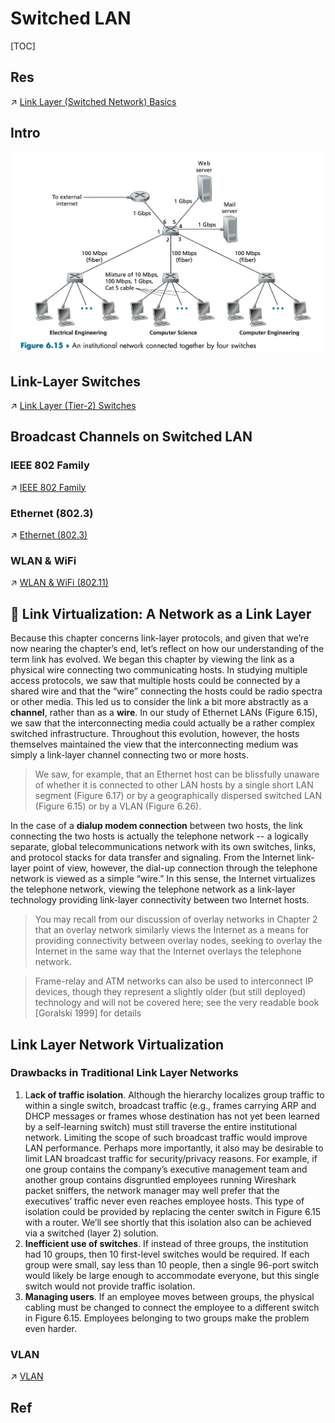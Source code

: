 # Switched LAN

[TOC]



## Res
↗ [Link Layer (Switched Network) Basics](../📌%20Link%20Layer%20(Switched%20Network)%20Basics/Link%20Layer%20(Switched%20Network)%20Basics.md)



## Intro
![](../../../../../../Assets/Pics/Screenshot%202023-05-31%20at%209.40.19%20AM.png)



## Link-Layer Switches
↗ [Link Layer (Tier-2) Switches](../📌%20Link%20Layer%20(Switched%20Network)%20Basics/Link%20Layer%20Network%20Devices/Link%20Layer%20(Tier-2)%20Switches/Link%20Layer%20(Tier-2)%20Switches.md)



## Broadcast Channels on Switched LAN
### IEEE 802 Family
↗ [IEEE 802 Family](Broadcast%20Channels/IEEE%20802%20Family/IEEE%20802%20Family.md)


### Ethernet (802.3)
↗ [Ethernet (802.3)](Broadcast%20Channels/IEEE%20802%20Family/Ethernet%20(802.3)/Ethernet%20(802.3).md)


### WLAN & WiFi
↗ [WLAN & WiFi (802.11)](Broadcast%20Channels/IEEE%20802%20Family/WLAN%20&%20WiFi%20(802.11)/WLAN%20&%20WiFi%20(802.11).md)



## 🧐 Link Virtualization: A Network as a Link Layer
Because this chapter concerns link-layer protocols, and given that we’re now nearing the chapter’s end, let’s reflect on how our understanding of the term link has evolved. We began this chapter by viewing the link as a physical wire connecting two communicating hosts. In studying multiple access protocols, we saw that multiple hosts could be connected by a shared wire and that the “wire” connecting the hosts could be radio spectra or other media. This led us to consider the link a bit more abstractly as a **channel**, rather than as a **wire**. In our study of Ethernet LANs (Figure 6.15), we saw that the interconnecting media could actually be a rather complex switched infrastructure. Throughout this evolution, however, the hosts themselves maintained the view that the interconnecting medium was simply a link-layer channel connecting two or more hosts.

> We saw, for example, that an Ethernet host can be blissfully unaware of whether it is connected to other LAN hosts by a single short LAN segment (Figure 6.17) or by a geographically dispersed switched LAN (Figure 6.15) or by a VLAN (Figure 6.26).

In the case of a **dialup modem connection** between two hosts, the link connecting the two hosts is actually the telephone network -- a logically separate, global telecommunications network with its own switches, links, and protocol stacks for data transfer and signaling. From the Internet link-layer point of view, however, the dial-up connection through the telephone network is viewed as a simple “wire.” In this sense, the Internet virtualizes the telephone network, viewing the telephone network as a link-layer technology providing link-layer connectivity between two Internet hosts.

> You may recall from our discussion of overlay networks in Chapter 2 that an overlay network similarly views the Internet as a means for providing connectivity between overlay nodes, seeking to overlay the Internet in the same way that the Internet overlays the telephone network.

> Frame-relay and ATM networks can also be used to interconnect IP devices, though they represent a slightly older (but still deployed) technology and will not be covered here; see the very readable book [Goralski 1999] for details



## Link Layer Network Virtualization
### Drawbacks in Traditional Link Layer Networks
1. L**ack of traffic isolation**. Although the hierarchy localizes group traffic to within a single switch, broadcast traffic (e.g., frames carrying ARP and DHCP messages or frames whose destination has not yet been learned by a self-learning switch) must still traverse the entire institutional network. Limiting the scope of such broadcast traffic would improve LAN performance. Perhaps more importantly, it also may be desirable to limit LAN broadcast traffic for security/privacy reasons. For example, if one group contains the company’s executive management team and another group contains disgruntled employees running Wireshark packet sniffers, the network manager may well prefer that the executives’ traffic never even reaches employee hosts. This type of isolation could be provided by replacing the center switch in Figure 6.15 with a router. We’ll see shortly that this isolation also can be achieved via a switched (layer 2) solution.
2. **Inefficient use of switches**. If instead of three groups, the institution had 10 groups, then 10 first-level switches would be required. If each group were small, say less than 10 people, then a single 96-port switch would likely be large enough to accommodate everyone, but this single switch would not provide traffic isolation.
3. **Managing users**. If an employee moves between groups, the physical cabling must be changed to connect the employee to a different switch in Figure 6.15. Employees belonging to two groups make the problem even harder.


### VLAN
↗ [VLAN](../../../👰🏻‍♂️%20Network%20Virtualization/VLAN/VLAN.md)



## Ref

